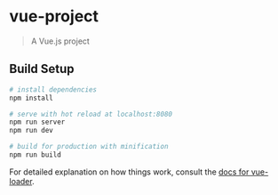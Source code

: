 # vue-project

> A Vue.js project

## Build Setup

``` bash
# install dependencies
npm install

# serve with hot reload at localhost:8080
npm run server
npm run dev

# build for production with minification
npm run build
```

For detailed explanation on how things work, consult the [docs for vue-loader](http://vuejs.github.io/vue-loader).
